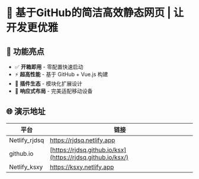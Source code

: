 # 🌟 基于GitHub的简洁高效静态网页 | 让开发更优雅  

## 🚀 功能亮点  
- ✅ **开箱即用** - 零配置快速启动  
- ⚡ **超高性能** - 基于 GitHub + Vue.js 构建  
- 🔌 **插件生态** - 模块化扩展设计  
- 📱 **响应式布局** - 完美适配移动设备  


## 🌐 演示地址  
| 平台       | 链接                          |  
|------------|-----------------------------|  
| Netlify_rjdsq    | https://rjdsq.netlify.app|(https://ksxy.netlify.app)| 
| github.io    | [https://rjdsq.github.io/ksx](https://rjdsq.github.io/ksx/)   |
| Netlify_ksxy | https://ksxy.netlify.app |  

